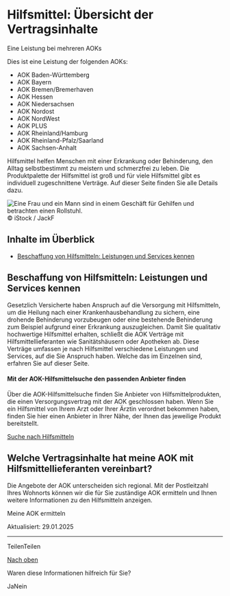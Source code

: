 # Hilfsmittel: Übersicht der Vertragsinhalte

Eine Leistung bei mehreren AOKs

Dies ist eine Leistung der folgenden AOKs:

- AOK Baden-Württemberg
- AOK Bayern
- AOK Bremen/Bremerhaven
- AOK Hessen
- AOK Niedersachsen
- AOK Nordost
- AOK NordWest
- AOK PLUS
- AOK Rheinland/Hamburg
- AOK Rheinland-Pfalz/Saarland
- AOK Sachsen-Anhalt

Hilfsmittel helfen Menschen mit einer Erkrankung oder Behinderung, den Alltag selbstbestimmt zu meistern und schmerzfrei zu leben. Die Produktpalette der Hilfsmittel ist groß und für viele Hilfsmittel gibt es individuell zugeschnittene Verträge. Auf dieser Seite finden Sie alle Details dazu.

![Eine Frau und ein Mann sind in einem Geschäft für Gehilfen und betrachten einen Rollstuhl. ](https://www.aok.de/pk/magazin/cms/fileadmin/_processed_/2/7/csm_hilfsmittel-vertragsinhalte_86b74822b2.jpg.webp)© iStock / JackF

## Inhalte im Überblick

- [Beschaffung von Hilfsmitteln: Leistungen und Services kennen](https://www.aok.de/pk/leistungen/hilfsmittel/uebersicht-vertragsinhalte/#c1590644332)

## Beschaffung von Hilfsmitteln: Leistungen und Services kennen

Gesetzlich Versicherte haben Anspruch auf die Versorgung mit Hilfsmitteln, um die Heilung nach einer Krankenhausbehandlung zu sichern, eine drohende Behinderung vorzubeugen oder eine bestehende Behinderung zum Beispiel aufgrund einer Erkrankung auszugleichen. Damit Sie qualitativ hochwertige Hilfsmittel erhalten, schließt die AOK Verträge mit Hilfsmittellieferanten wie Sanitätshäusern oder Apotheken ab. Diese Verträge umfassen je nach Hilfsmittel verschiedene Leistungen und Services, auf die Sie Anspruch haben. Welche das im Einzelnen sind, erfahren Sie auf dieser Seite.

#### Mit der AOK-Hilfsmittelsuche den passenden Anbieter finden

Über die AOK-Hilfsmittelsuche finden Sie Anbieter von Hilfsmittelprodukten, die einen Versorgungsvertrag mit der AOK geschlossen haben. Wenn Sie ein Hilfsmittel von Ihrem Arzt oder Ihrer Ärztin verordnet bekommen haben, finden Sie hier einen Anbieter in Ihrer Nähe, der Ihnen das jeweilige Produkt bereitstellt.

[Suche nach Hilfsmitteln](https://www.aok.de/pk/hilfsmittelsuche/)

## Welche Vertragsinhalte hat meine AOK mit Hilfsmittellieferanten vereinbart?

Die Angebote der AOK unterscheiden sich regional. Mit der Postleitzahl Ihres Wohnorts können wir die für Sie zuständige AOK ermitteln und Ihnen weitere Informationen zu den Hilfsmitteln anzeigen.

Meine AOK ermitteln

Aktualisiert: 29.01.2025

* * *

TeilenTeilen

[Nach oben](https://www.aok.de/pk/leistungen/hilfsmittel/uebersicht-vertragsinhalte/#main-content)

Waren diese Informationen hilfreich für Sie?

JaNein